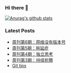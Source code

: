 ### Hi there 👋

[![Anurag's github stats](https://github-readme-stats.vercel.app/api?username=gd4ark)](https://github.com/anuraghazra/github-readme-stats)

### Latest Posts

<!-- BLOG-POST-LIST:START -->
- [周刊第6期：网络没有版本号](https://4ark.me/post/weekly-06.html)
- [周刊第5期：拖延症](https://4ark.me/post/weekly-05.html)
- [周刊第4期：独立思考](https://4ark.me/post/weekly-04.html)
- [周刊第3期：持续折腾](https://4ark.me/post/weekly-03.html)
- [Git tips](https://4ark.me/post/git-tips.html)
<!-- BLOG-POST-LIST:END -->
